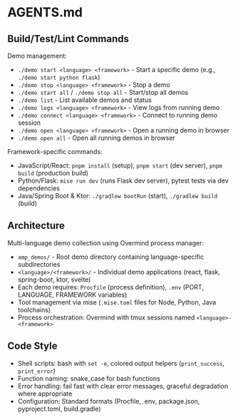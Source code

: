 # AGENTS.md

## Build/Test/Lint Commands

Demo management:

- `./demo start <language> <framework>` - Start a specific demo (e.g., `./demo start python flask`)
- `./demo stop <language> <framework>` - Stop a demo
- `./demo start all` / `./demo stop all` - Start/stop all demos
- `./demo list` - List available demos and status
- `./demo logs <language> <framework>` - View logs from running demo
- `./demo connect <language> <framework>` - Connect to running demo session
- `./demo open <language> <framework>` - Open a running demo in browser
- `./demo open all` - Open all running demos in browser

Framework-specific commands:

- JavaScript/React: `pnpm install` (setup), `pnpm start` (dev server), `pnpm build` (production build)
- Python/Flask: `mise run dev` (runs Flask dev server), pytest tests via dev dependencies
- Java/Spring Boot & Ktor: `./gradlew bootRun` (start), `./gradlew build` (build)

## Architecture

Multi-language demo collection using Overmind process manager:

- `amp_demos/` - Root demo directory containing language-specific subdirectories
- `<language>/<framework>/` - Individual demo applications (react, flask, spring-boot, ktor, svelte)
- Each demo requires: `Procfile` (process definition), `.env` (PORT, LANGUAGE, FRAMEWORK variables)
- Tool management via mise (`.mise.toml` files for Node, Python, Java toolchains)
- Process orchestration: Overmind with tmux sessions named `<language>-<framework>`

## Code Style

- Shell scripts: bash with `set -e`, colored output helpers (`print_success`, `print_error`)
- Function naming: snake_case for bash functions
- Error handling: fail fast with clear error messages, graceful degradation where appropriate
- Configuration: Standard formats (Procfile, .env, package.json, pyproject.toml, build.gradle)
